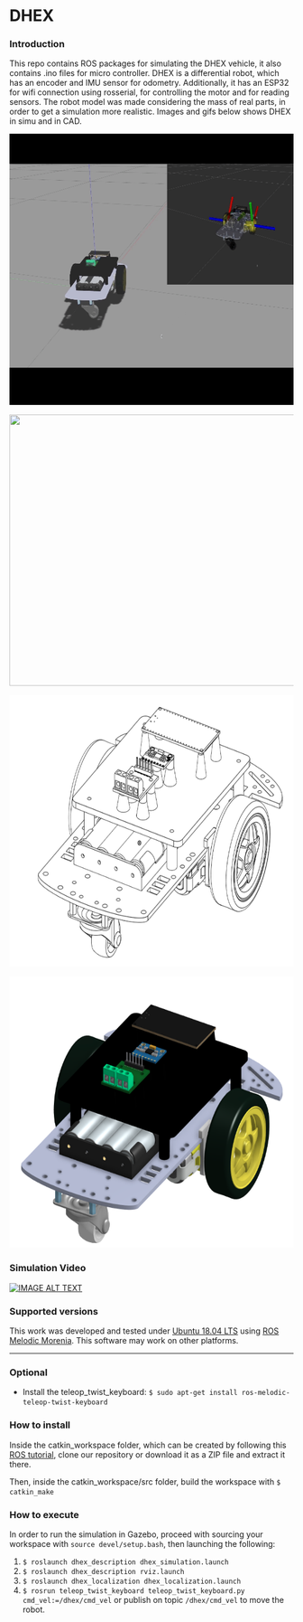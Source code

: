 

# DHEX

### Introduction

This repo contains ROS packages for simulating the DHEX vehicle, it also contains .ino files for micro controller. DHEX is a differential robot, which has an encoder and IMU sensor for odometry. Additionally, it has an ESP32 for wifi connection using rosserial, for controlling the motor and for reading sensors. The robot model was made considering the mass of real parts, in order to get a simulation more realistic. Images and gifs below shows DHEX in simu and in CAD.

<p align="center">
<img width="640" height="480" src="readme_files/simulation.gif">
</p>

<p align="center">
  <img width="640" height="480" src="/readme_files/real_robot.gif">
</p>

<p align="center">
<img width="640" height="480" src="readme_files/onshape_1.png">
</p>

<p align="center">
  <img width="640" height="480" src="/readme_files/onshape_2.png">
</p>

### Simulation Video

[![IMAGE ALT TEXT](http://img.youtube.com/vi/bRE_Z9Of7zs/0.jpg)](http://www.youtube.com/watch?v=bRE_Z9Of7zs "DHEX - ROS simulation")


### Supported versions

This work was developed and tested under [Ubuntu 18.04 LTS](https://ubuntu.com/#download) using [ROS Melodic Morenia](http://wiki.ros.org/melodic/Installation/Ubuntu). This software may work on other platforms.

---

### Optional

* Install the teleop_twist_keyboard: `$ sudo apt-get install ros-melodic-teleop-twist-keyboard`

### How to install

Inside the catkin_workspace folder, which can be created by following this [ROS tutorial](http://wiki.ros.org/ROS/Tutorials), clone our repository or download it as a ZIP file and extract it there.

Then, inside the catkin_workspace/src folder, build the workspace with `$ catkin_make`

### How to execute

In order to run the simulation in Gazebo, proceed with sourcing your workspace with `source devel/setup.bash`, then launching the following:
1. `$ roslaunch dhex_description dhex_simulation.launch`
2. `$ roslaunch dhex_description rviz.launch`
3. `$ roslaunch dhex_localization dhex_localization.launch`
4. `$ rosrun teleop_twist_keyboard teleop_twist_keyboard.py cmd_vel:=/dhex/cmd_vel` or publish on topic `/dhex/cmd_vel` to move the robot.
